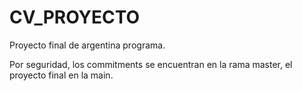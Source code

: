 # CV_PROYECTO
Proyecto final de argentina programa.

Por seguridad, los commitments se encuentran en la rama master, el proyecto final en la main.
